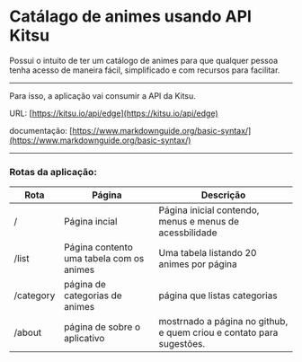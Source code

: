 # Catálago de animes usando API Kitsu

Possui o intuito de ter um catálogo de animes para que qualquer pessoa tenha acesso de maneira fácil, simplificado e com recursos para facilitar.

---

Para isso, a aplicação vai consumir a API da Kitsu.

URL: [https://kitsu.io/api/edge](https://kitsu.io/api/edge)

documentação: [https://www.markdownguide.org/basic-syntax/](https://www.markdownguide.org/basic-syntax/)

---

### Rotas da aplicação:

| Rota | Página              | Descrição                          |
|------|---------------------|------------------------------------|
| /    | Página incial       | Página inicial contendo, menus e menus de acessbilidade|
| /list | Página contento uma tabela com os animes | Uma tabela listando 20 animes por página |
| /category | página de categorias de animes | página que listas categorias |
| /about | página de sobre o aplicativo | mostrnado a página no github, e quem criou e contato para sugestões. |
